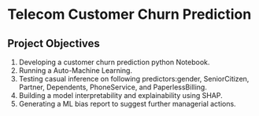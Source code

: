 # Telecom Customer Churn Prediction
## Project Objectives
1. Developing a customer churn prediction python Notebook.
2. Running a Auto-Machine Learning.
3. Testing casual inference on following predictors:gender, SeniorCitizen, Partner, Dependents, PhoneService, and PaperlessBilling.            
4. Building a model interpretability and explainability using SHAP.
5. Generating a ML bias report to suggest further managerial actions.
